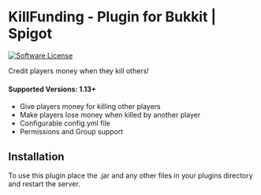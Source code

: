 # KillFunding - Plugin for Bukkit | Spigot

[![Software License](http://img.shields.io/badge/License-MIT-brightgreen.svg?style=flat-square)](LICENSE)

Credit players money when they kill others!

#### Supported Versions: 1.13+

- Give players money for killing other players
- Make players lose money when killed by another player
- Configurable config.yml file
- Permissions and Group support

## Installation

To use this plugin place the .jar and any other files in your plugins directory and restart the server.

